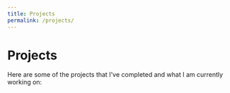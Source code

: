 ```yaml
---
title: Projects
permalink: /projects/
---
```


# Projects

Here are some of the projects that I've completed and what I am currently working on: